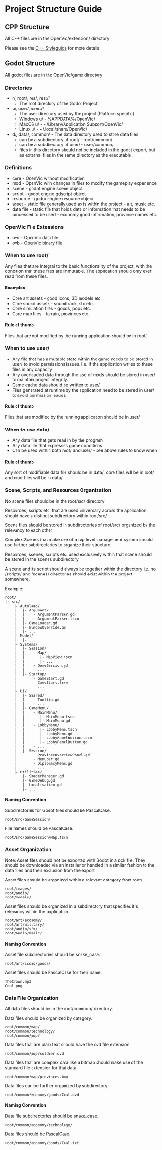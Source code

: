 # Project Structure Guide

## CPP Structure

All C++ files are in the OpenVic/extension/ directory

Please see the [C++ Styleguide](./styleguide-cpp.md) for more details

## Godot Structure

All godot files are in the OpenVic/game directory

### Directories

* r/, root/, res/, res://
    * The root directory of the Godot Project
* u/, user/, user://
    * The user directory used by the project (Platform specific)
    * Windows u/ - %APPDATA%/OpenVic/
    * MacOS u/ - ~/Library/Application Support/OpenVic/
    * Linux u/ - ~/.local/share/OpenVic/
* d/, data/, common/ - The data directory used to store data files
    * can be a subdirectory of root/ - root/common/
    * can be a subdirectory of user/ - user/common/
    * files in this directory should not be included in the godot export, but as external files in the same directory as the executable

### Definitions

* core - OpenVic without modification
* mod - OpenVic with changes in files to modify the gameplay experience
* scene - godot engine scene object
* script - godot engine gdscript object
* resource - godot engine resource object
* asset - static file generally used as is within the project - art, music etc.
* data file - static file that holds data or information that needs to be processed to be used - economy good information, province names etc.

### OpenVic File Extensions

* ovd - OpenVic data file
* ovb - OpenVic binary file

### When to use root/

Any files that are integral to the basic functionality of the project, with the condition
that these files are immutable. The application should only ever read from these files.

#### Examples

* Core art assets - good icons, 3D models etc.
* Core sound assets - soundtrack, sfx etc.
* Core simulation files - goods, pops etc.
* Core map files - terrain, provinces etc.

#### Rule of thumb

Files that are not modified by the running application should be in root/

### When to use user/

* Any file that has a mutable state within the game needs to be stored in user/ to avoid
permissions issues. I.e. if the application writes to these files in any capacity
* Any overloaded data through the use of mods should be stored in user/ to maintain project integrity.
* Game cache data should be written to user/
* Files generated at runtime by the application need to be stored in user/ to avoid permission issues.

#### Rule of thumb

Files that are modified by the running application should be in user/

### When to use data/

* Any data file that gets read in by the program
* Any data file that expresses game conditions
* Can be used within both root/ and user/ - see above rules to know when

#### Rule of thumb

Any sort of modifiable data file should be in data/, core files will be in root/ and mod files will be in data/

### Scene, Scripts, and Resources Organization

No scene files should be in the root/src/ directory

Resources, scripts etc. that are used universally across the application should have a distinct subdirectory
within root/src/

Scene files should be stored in subdirectories of root/src/ organized by the relevancy to each other

Complex Scenes that make use of a top level management system should use further subdirectories
to organize their structure

Resources, scenes, scripts etc. used exclusively within that scene should be stored in the scenes subdirectory

A scene and its script should always be together within the directory i.e. no /scripts/ and /scenes/ directories should exist within
the project somewhere.

Example:
```
root/
|- src/
    |- Autoload/
    |   |- Argument/
    |   |   |- ArgumentParser.gd
    |   |   |- ArgumentParser.tscn
    |   |- GameLoader.gd
    |   |- WindowOverride.gd
    |   |- ...
    |- Model/
    |   |- ...
    |- Systems/
    |   |- Session/
    |   |   |- Map/
    |   |   |   |- MapView.tscn
    |   |   |   |- ...
    |   |   |- GameSession.gd
    |   |   |- ...
    |   |- Startup/
    |       |- GameStart.gd
    |       |- GameStart.tscn
    |       |- ...
    |- UI/
    |   |- Shared/
    |   |   |- Tooltip.gd
    |   |   |- ...
    |   |- GameMenu/
    |   |   |- MainMenu/
    |   |   |   |- MainMenu.tscn
    |   |   |   |- MainMenu.gd
    |   |   |- LobbyMenu/
    |   |   |   |- LobbyMenu.tscn
    |   |   |   |- LobbyMenu.gd
    |   |   |   |- LobbyPanelButton.tscn
    |   |   |   |- LobbyPanelButton.gd
    |   |   |- ...
    |   |- Session/
    |       |- ProvinceOverviewPanel.gd
    |       |- Menubar.gd
    |       |- DiplomacyMenu.gd
    |       |- ...
    |- Utilities/
        |- ShaderManager.gd
        |- GameDebug.gd
        |- Localisation.gd
        |- ...
```

#### Naming Convention

Subdirectories for Godot files should be PascalCase.
```
root/src/GameSession/
```

File names should be PascalCase.
```
root/src/GameSession/Map.tscn
```

### Asset Organization

Note: Asset files should not be exported with Godot in a pck file. They should be downloaded via an installer or handled in a similar
fashion to the data files and their exclusion from the export

Asset files should be organized within a relevant category from root/
```
root/images/
root/audio/
root/models/
```

Asset files should be organized in a subdirectory that specifies it's relevancy within the application.
```
root/art/economy/
root/art/military/
root/audio/sfx/
root/audio/music/
```


#### Naming Convention

Asset file subdirectories should be snake_case.
```
root/art/icons/goods/
```

Asset files should be PascalCase for their name.
```
TheCrown.mp3
Coal.png
```


### Data File Organization

All data files should be in the root/common/ directory.

Data files should be organized by category.
```
root/common/map/
root/common/technology/
root/common/pop/
```

Data files that are plain text should have the ovd file extension.
```
root/common/pop/soldier.ovd
```

Data files that are complex data like a bitmap should make use of the standard file extension for that data
```
root/common/map/provinces.bmp
```

Data files can be further organized by subdirectory.
```
root/common/economy/goods/Coal.ovd
```

#### Naming Convention

Data file subdirectories should be snake_case.
```
root/common/economy/technology/
```

Data files should be PascalCase.
```
root/common/economy/goods/Coal.txt
```
